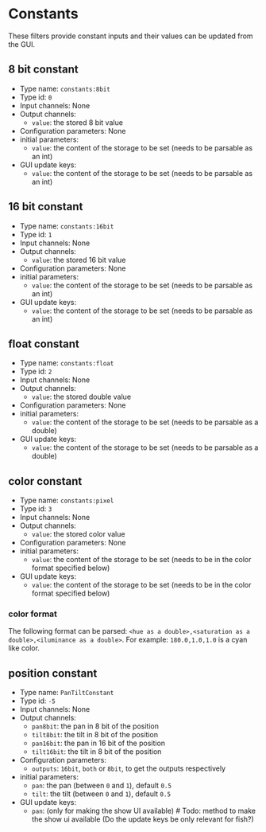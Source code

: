 # Constants
These filters provide constant inputs and their values can be updated from the GUI.
## 8 bit constant
- Type name: `constants:8bit`
- Type id: `0`
- Input channels: None
- Output channels:
  * `value`: the stored 8 bit value
- Configuration parameters: None
- initial parameters:
  * `value`: the content of the storage to be set (needs to be parsable as an int)
- GUI update keys:
  * `value`: the content of the storage to be set (needs to be parsable as an int)

## 16 bit constant
- Type name: `constants:16bit`
- Type id: `1`
- Input channels: None
- Output channels:
  * `value`: the stored 16 bit value
- Configuration parameters: None
- initial parameters:
  * `value`: the content of the storage to be set (needs to be parsable as an int)
- GUI update keys:
  * `value`: the content of the storage to be set (needs to be parsable as an int)

## float constant
- Type name: `constants:float`
- Type id: `2`
- Input channels: None
- Output channels:
  * `value`: the stored double value
- Configuration parameters: None
- initial parameters:
  * `value`: the content of the storage to be set (needs to be parsable as a double)
- GUI update keys:
  * `value`: the content of the storage to be set (needs to be parsable as a double)

## color constant
- Type name: `constants:pixel`
- Type id: `3`
- Input channels: None
- Output channels:
  * `value`: the stored color value
- Configuration parameters: None
- initial parameters:
  * `value`: the content of the storage to be set (needs to be in the color format specified below)
- GUI update keys:
  * `value`: the content of the storage to be set (needs to be in the color format specified below)
### color format
The following format can be parsed: `<hue as a double>,<saturation as a double>,<iluminance as a double>`.
For example: `180.0,1.0,1.0` is a cyan like color.

## position constant
- Type name: `PanTiltConstant`
- Type id: `-5`
- Input channels: None
- Output channels:
  * `pan8bit`: the pan in 8 bit of the position
  * `tilt8bit`: the tilt in 8 bit of the position
  * `pan16bit`: the pan in 16 bit of the position
  * `tilt16bit`: the tilt in 8 bit of the position
- Configuration parameters:
  * `outputs`: `16bit`, `both` or `8bit`, to get the outputs respectively
- initial parameters:
  * `pan`: the pan (between `0` and `1`), default `0.5`
  * `tilt`: the tilt (between `0` and `1`), default `0.5`
- GUI update keys:
  * `pan`: (only for making the show UI available) # Todo: method to make the show ui available (Do the update keys be only relevant for fish?)